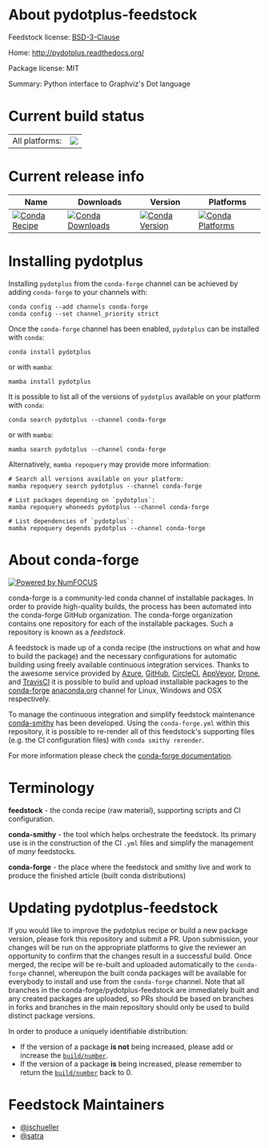 About pydotplus-feedstock
=========================

Feedstock license: [BSD-3-Clause](https://github.com/conda-forge/pydotplus-feedstock/blob/main/LICENSE.txt)

Home: http://pydotplus.readthedocs.org/

Package license: MIT

Summary: Python interface to Graphviz's Dot language

Current build status
====================


<table><tr><td>All platforms:</td>
    <td>
      <a href="https://dev.azure.com/conda-forge/feedstock-builds/_build/latest?definitionId=None&branchName=main">
        <img src="https://dev.azure.com/conda-forge/feedstock-builds/_apis/build/status/pydotplus-feedstock?branchName=main">
      </a>
    </td>
  </tr>
</table>

Current release info
====================

| Name | Downloads | Version | Platforms |
| --- | --- | --- | --- |
| [![Conda Recipe](https://img.shields.io/badge/recipe-pydotplus-green.svg)](https://anaconda.org/conda-forge/pydotplus) | [![Conda Downloads](https://img.shields.io/conda/dn/conda-forge/pydotplus.svg)](https://anaconda.org/conda-forge/pydotplus) | [![Conda Version](https://img.shields.io/conda/vn/conda-forge/pydotplus.svg)](https://anaconda.org/conda-forge/pydotplus) | [![Conda Platforms](https://img.shields.io/conda/pn/conda-forge/pydotplus.svg)](https://anaconda.org/conda-forge/pydotplus) |

Installing pydotplus
====================

Installing `pydotplus` from the `conda-forge` channel can be achieved by adding `conda-forge` to your channels with:

```
conda config --add channels conda-forge
conda config --set channel_priority strict
```

Once the `conda-forge` channel has been enabled, `pydotplus` can be installed with `conda`:

```
conda install pydotplus
```

or with `mamba`:

```
mamba install pydotplus
```

It is possible to list all of the versions of `pydotplus` available on your platform with `conda`:

```
conda search pydotplus --channel conda-forge
```

or with `mamba`:

```
mamba search pydotplus --channel conda-forge
```

Alternatively, `mamba repoquery` may provide more information:

```
# Search all versions available on your platform:
mamba repoquery search pydotplus --channel conda-forge

# List packages depending on `pydotplus`:
mamba repoquery whoneeds pydotplus --channel conda-forge

# List dependencies of `pydotplus`:
mamba repoquery depends pydotplus --channel conda-forge
```


About conda-forge
=================

[![Powered by
NumFOCUS](https://img.shields.io/badge/powered%20by-NumFOCUS-orange.svg?style=flat&colorA=E1523D&colorB=007D8A)](https://numfocus.org)

conda-forge is a community-led conda channel of installable packages.
In order to provide high-quality builds, the process has been automated into the
conda-forge GitHub organization. The conda-forge organization contains one repository
for each of the installable packages. Such a repository is known as a *feedstock*.

A feedstock is made up of a conda recipe (the instructions on what and how to build
the package) and the necessary configurations for automatic building using freely
available continuous integration services. Thanks to the awesome service provided by
[Azure](https://azure.microsoft.com/en-us/services/devops/), [GitHub](https://github.com/),
[CircleCI](https://circleci.com/), [AppVeyor](https://www.appveyor.com/),
[Drone](https://cloud.drone.io/welcome), and [TravisCI](https://travis-ci.com/)
it is possible to build and upload installable packages to the
[conda-forge](https://anaconda.org/conda-forge) [anaconda.org](https://anaconda.org/)
channel for Linux, Windows and OSX respectively.

To manage the continuous integration and simplify feedstock maintenance
[conda-smithy](https://github.com/conda-forge/conda-smithy) has been developed.
Using the ``conda-forge.yml`` within this repository, it is possible to re-render all of
this feedstock's supporting files (e.g. the CI configuration files) with ``conda smithy rerender``.

For more information please check the [conda-forge documentation](https://conda-forge.org/docs/).

Terminology
===========

**feedstock** - the conda recipe (raw material), supporting scripts and CI configuration.

**conda-smithy** - the tool which helps orchestrate the feedstock.
                   Its primary use is in the construction of the CI ``.yml`` files
                   and simplify the management of *many* feedstocks.

**conda-forge** - the place where the feedstock and smithy live and work to
                  produce the finished article (built conda distributions)


Updating pydotplus-feedstock
============================

If you would like to improve the pydotplus recipe or build a new
package version, please fork this repository and submit a PR. Upon submission,
your changes will be run on the appropriate platforms to give the reviewer an
opportunity to confirm that the changes result in a successful build. Once
merged, the recipe will be re-built and uploaded automatically to the
`conda-forge` channel, whereupon the built conda packages will be available for
everybody to install and use from the `conda-forge` channel.
Note that all branches in the conda-forge/pydotplus-feedstock are
immediately built and any created packages are uploaded, so PRs should be based
on branches in forks and branches in the main repository should only be used to
build distinct package versions.

In order to produce a uniquely identifiable distribution:
 * If the version of a package **is not** being increased, please add or increase
   the [``build/number``](https://docs.conda.io/projects/conda-build/en/latest/resources/define-metadata.html#build-number-and-string).
 * If the version of a package **is** being increased, please remember to return
   the [``build/number``](https://docs.conda.io/projects/conda-build/en/latest/resources/define-metadata.html#build-number-and-string)
   back to 0.

Feedstock Maintainers
=====================

* [@jschueller](https://github.com/jschueller/)
* [@satra](https://github.com/satra/)

